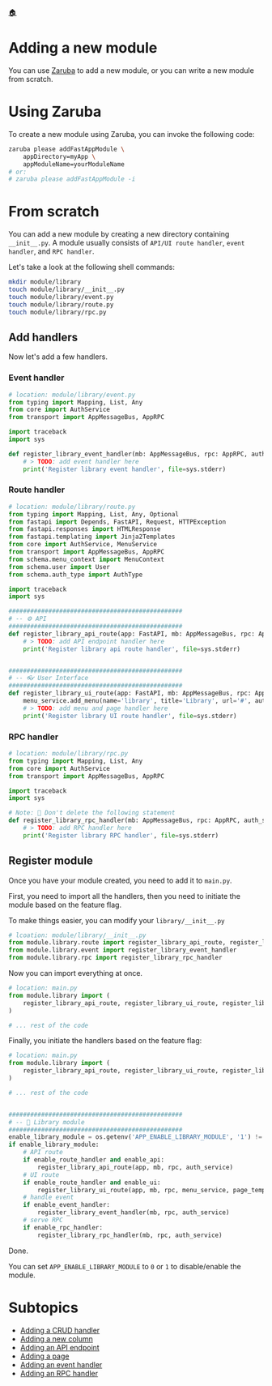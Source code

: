 <!--startTocHeader-->
[🏠](../README.md)
# Adding a new module
<!--endTocHeader-->

You can use [Zaruba](https://github.com/state-alchemists/zaruba) to add a new module, or you can write a new module from scratch.

# Using Zaruba

To create a new module using Zaruba, you can invoke the following code:

```bash
zaruba please addFastAppModule \
    appDirectory=myApp \
    appModuleName=yourModuleName
# or:
# zaruba please addFastAppModule -i
```

# From scratch

You can add a new module by creating a new directory containing `__init__.py`.
A module usually consists of `API/UI route handler`, `event handler`, and `RPC handler`.

Let's take a look at the following shell commands:

```bash
mkdir module/library
touch module/library/__init__.py
touch module/library/event.py
touch module/library/route.py
touch module/library/rpc.py
```

## Add handlers

Now let's add a few handlers.


### Event handler

```python
# location: module/library/event.py
from typing import Mapping, List, Any
from core import AuthService
from transport import AppMessageBus, AppRPC

import traceback
import sys

def register_library_event_handler(mb: AppMessageBus, rpc: AppRPC, auth_service: AuthService):
    # > TODO: add event handler here
    print('Register library event handler', file=sys.stderr)
```

### Route handler

```python
# location: module/library/route.py
from typing import Mapping, List, Any, Optional
from fastapi import Depends, FastAPI, Request, HTTPException
from fastapi.responses import HTMLResponse
from fastapi.templating import Jinja2Templates
from core import AuthService, MenuService
from transport import AppMessageBus, AppRPC
from schema.menu_context import MenuContext
from schema.user import User
from schema.auth_type import AuthType

import traceback
import sys

################################################
# -- ⚙️ API
################################################
def register_library_api_route(app: FastAPI, mb: AppMessageBus, rpc: AppRPC, auth_service: AuthService):
    # > TODO: add API endpoint handler here
    print('Register library api route handler', file=sys.stderr)


################################################
# -- 👓 User Interface
################################################
def register_library_ui_route(app: FastAPI, mb: AppMessageBus, rpc: AppRPC, menu_service: MenuService, page_template: Jinja2Templates):
    menu_service.add_menu(name='library', title='Library', url='#', auth_type=AuthType.ANYONE)
    # > TODO: add menu and page handler here
    print('Register library UI route handler', file=sys.stderr)
```


### RPC handler

```python
# location: module/library/rpc.py
from typing import Mapping, List, Any
from core import AuthService
from transport import AppMessageBus, AppRPC

import traceback
import sys

# Note: 🤖 Don't delete the following statement
def register_library_rpc_handler(mb: AppMessageBus, rpc: AppRPC, auth_service: AuthService):
    # > TODO: add RPC handler here
    print('Register library RPC handler', file=sys.stderr)
```

## Register module

Once you have your module created, you need to add it to `main.py`.

First, you need to import all the handlers, then you need to initiate the module based on the feature flag.

To make things easier, you can modify your `library/__init__.py`

```python
# lcoation: module/library/__init__.py
from module.library.route import register_library_api_route, register_library_ui_route
from module.library.event import register_library_event_handler
from module.library.rpc import register_library_rpc_handler
```

Now you can import everything at once.

```python
# location: main.py
from module.library import (
    register_library_api_route, register_library_ui_route, register_library_event_handler, register_library_rpc_handler
)

# ... rest of the code
```

Finally, you initiate the handlers based on the feature flag:

```python
# location: main.py
from module.library import (
    register_library_api_route, register_library_ui_route, register_library_event_handler, register_library_rpc_handler
)

# ... rest of the code


################################################
# -- 🧩 Library module
################################################
enable_library_module = os.getenv('APP_ENABLE_LIBRARY_MODULE', '1') != '0'
if enable_library_module:
    # API route
    if enable_route_handler and enable_api:
        register_library_api_route(app, mb, rpc, auth_service)
    # UI route
    if enable_route_handler and enable_ui:
        register_library_ui_route(app, mb, rpc, menu_service, page_template)
    # handle event
    if enable_event_handler:
        register_library_event_handler(mb, rpc, auth_service)
    # serve RPC
    if enable_rpc_handler:
        register_library_rpc_handler(mb, rpc, auth_service)
```

Done.

You can set `APP_ENABLE_LIBRARY_MODULE` to `0` or `1` to disable/enable the module.

<!--startTocSubtopic-->
# Subtopics
- [Adding a CRUD handler](adding-a-crud-handler.md)
- [Adding a new column](adding-a-new-column.md)
- [Adding an API endpoint](adding-an-api-endpoint.md)
- [Adding a page](adding-a-page.md)
- [Adding an event handler](adding-an-event-handler.md)
- [Adding an RPC handler](adding-an-rpc-handler.md)
<!--endTocSubtopic-->